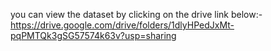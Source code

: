 you can view the dataset by clicking on  the drive link below:-
https://drive.google.com/drive/folders/1dlyHPedJxMt-pqPMTQk3gSG57574k63v?usp=sharing
